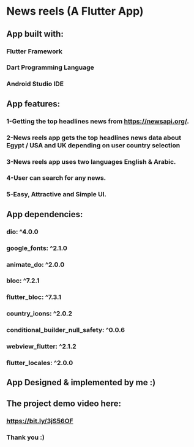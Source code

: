 # News reels (A Flutter App)

##  App built with:

###   Flutter Framework
###   Dart Programming Language
###   Android Studio IDE

##  App features:

###  1-Getting the top headlines news from https://newsapi.org/.  
###  2-News reels app gets the top headlines news data about Egypt / USA and UK depending on user country selection
###  3-News reels app uses two languages English & Arabic. 
###  4-User can search for any news.
###  5-Easy, Attractive and Simple UI.

##  App dependencies:

###  dio: ^4.0.0
###  google_fonts: ^2.1.0
###  animate_do: ^2.0.0
###  bloc: ^7.2.1
###  flutter_bloc: ^7.3.1
###  country_icons: ^2.0.2
###  conditional_builder_null_safety: ^0.0.6
###  webview_flutter: ^2.1.2
###  flutter_locales: ^2.0.0

## App Designed & implemented by me :)

## The project demo video here:

### https://bit.ly/3jS56OF

### Thank you :)
